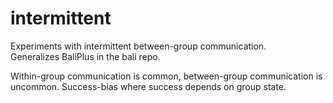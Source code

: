 # intermittent
Experiments with intermittent between-group communication.  
Generalizes BaliPlus in the bali repo.  

Within-group communication is common, between-group communication is uncommon.
Success-bias where success depends on group state.
